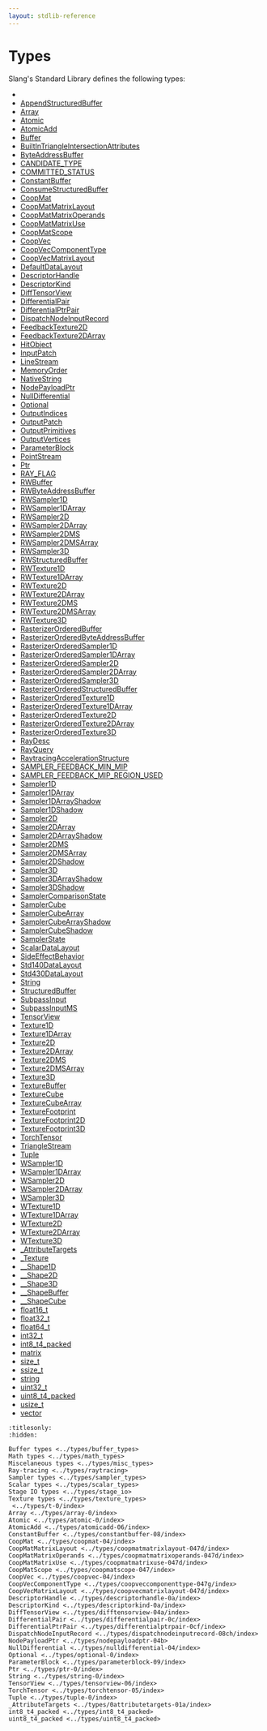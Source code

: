 ```yaml
---
layout: stdlib-reference
---
```

# Types

Slang's Standard Library defines the following types:

- [](../types/t-0/index.html)
- [AppendStructuredBuffer](../types/appendstructuredbuffer-06g/index.html)
- [Array](../types/array-0/index.html)
- [Atomic](../types/atomic-0/index.html)
- [AtomicAdd](../types/atomicadd-06/index.html)
- [Buffer](../types/buffer-0.html)
- [BuiltInTriangleIntersectionAttributes](../types/builtintriangleintersectionattributes-057fr/index.html)
- [ByteAddressBuffer](../types/byteaddressbuffer-04b/index.html)
- [CANDIDATE\_TYPE](../types/candidate_type-012345678abcd.html)
- [COMMITTED\_STATUS](../types/committed_status-012345678abcdef.html)
- [ConstantBuffer](../types/constantbuffer-08/index.html)
- [ConsumeStructuredBuffer](../types/consumestructuredbuffer-07h/index.html)
- [CoopMat](../types/coopmat-04/index.html)
- [CoopMatMatrixLayout](../types/coopmatmatrixlayout-047d/index.html)
- [CoopMatMatrixOperands](../types/coopmatmatrixoperands-047d/index.html)
- [CoopMatMatrixUse](../types/coopmatmatrixuse-047d/index.html)
- [CoopMatScope](../types/coopmatscope-047/index.html)
- [CoopVec](../types/coopvec-04/index.html)
- [CoopVecComponentType](../types/coopveccomponenttype-047g/index.html)
- [CoopVecMatrixLayout](../types/coopvecmatrixlayout-047d/index.html)
- [DefaultDataLayout](../types/defaultdatalayout-07b/index.html)
- [DescriptorHandle](../types/descriptorhandle-0a/index.html)
- [DescriptorKind](../types/descriptorkind-0a/index.html)
- [DiffTensorView](../types/difftensorview-04a/index.html)
- [DifferentialPair](../types/differentialpair-0c/index.html)
- [DifferentialPtrPair](../types/differentialptrpair-0cf/index.html)
- [DispatchNodeInputRecord](../types/dispatchnodeinputrecord-08ch/index.html)
- [FeedbackTexture2D](../types/feedbacktexture2d-08g.html)
- [FeedbackTexture2DArray](../types/feedbacktexture2darray-08gh.html)
- [HitObject](../types/hitobject-03/index.html)
- [InputPatch](../types/inputpatch-05/index.html)
- [LineStream](../types/linestream-04/index.html)
- [MemoryOrder](../types/memoryorder-06/index.html)
- [NativeString](../types/nativestring-06/index.html)
- [NodePayloadPtr](../types/nodepayloadptr-04b.html)
- [NullDifferential](../types/nulldifferential-04/index.html)
- [Optional](../types/optional-0/index.html)
- [OutputIndices](../types/outputindices-06/index.html)
- [OutputPatch](../types/outputpatch-06/index.html)
- [OutputPrimitives](../types/outputprimitives-06/index.html)
- [OutputVertices](../types/outputvertices-06/index.html)
- [ParameterBlock](../types/parameterblock-09/index.html)
- [PointStream](../types/pointstream-05/index.html)
- [Ptr](../types/ptr-0/index.html)
- [RAY\_FLAG](../types/ray_flag-0124567.html)
- [RWBuffer](../types/rwbuffer-012.html)
- [RWByteAddressBuffer](../types/rwbyteaddressbuffer-0126d/index.html)
- [RWSampler1D](../types/rwsampler1d-012a.html)
- [RWSampler1DArray](../types/rwsampler1darray-012ab.html)
- [RWSampler2D](../types/rwsampler2d-012a.html)
- [RWSampler2DArray](../types/rwsampler2darray-012ab.html)
- [RWSampler2DMS](../types/rwsampler2dms-012abc.html)
- [RWSampler2DMSArray](../types/rwsampler2dmsarray-012abcd.html)
- [RWSampler3D](../types/rwsampler3d-012a.html)
- [RWStructuredBuffer](../types/rwstructuredbuffer-012c/index.html)
- [RWTexture1D](../types/rwtexture1d-012a.html)
- [RWTexture1DArray](../types/rwtexture1darray-012ab.html)
- [RWTexture2D](../types/rwtexture2d-012a.html)
- [RWTexture2DArray](../types/rwtexture2darray-012ab.html)
- [RWTexture2DMS](../types/rwtexture2dms-012abc.html)
- [RWTexture2DMSArray](../types/rwtexture2dmsarray-012abcd.html)
- [RWTexture3D](../types/rwtexture3d-012a.html)
- [RasterizerOrderedBuffer](../types/rasterizerorderedbuffer-0ah.html)
- [RasterizerOrderedByteAddressBuffer](../types/rasterizerorderedbyteaddressbuffer-0ahls/index.html)
- [RasterizerOrderedSampler1D](../types/rasterizerorderedsampler1d-0ahp.html)
- [RasterizerOrderedSampler1DArray](../types/rasterizerorderedsampler1darray-0ahpq.html)
- [RasterizerOrderedSampler2D](../types/rasterizerorderedsampler2d-0ahp.html)
- [RasterizerOrderedSampler2DArray](../types/rasterizerorderedsampler2darray-0ahpq.html)
- [RasterizerOrderedSampler3D](../types/rasterizerorderedsampler3d-0ahp.html)
- [RasterizerOrderedStructuredBuffer](../types/rasterizerorderedstructuredbuffer-0ahr/index.html)
- [RasterizerOrderedTexture1D](../types/rasterizerorderedtexture1d-0ahp.html)
- [RasterizerOrderedTexture1DArray](../types/rasterizerorderedtexture1darray-0ahpq.html)
- [RasterizerOrderedTexture2D](../types/rasterizerorderedtexture2d-0ahp.html)
- [RasterizerOrderedTexture2DArray](../types/rasterizerorderedtexture2darray-0ahpq.html)
- [RasterizerOrderedTexture3D](../types/rasterizerorderedtexture3d-0ahp.html)
- [RayDesc](../types/raydesc-03/index.html)
- [RayQuery](../types/rayquery-03/index.html)
- [RaytracingAccelerationStructure](../types/raytracingaccelerationstructure-0am/index.html)
- [SAMPLER\_FEEDBACK\_MIN\_MIP](../types/sampler_feedback_min_mip-012345689abcdefhijlmn/index.html)
- [SAMPLER\_FEEDBACK\_MIP\_REGION\_USED](../types/sampler_feedback_mip_region_used-012345689abcdefhijlmnopqstuv/index.html)
- [Sampler1D](../types/sampler1d-08.html)
- [Sampler1DArray](../types/sampler1darray-089.html)
- [Sampler1DArrayShadow](../types/sampler1darrayshadow-089e.html)
- [Sampler1DShadow](../types/sampler1dshadow-089.html)
- [Sampler2D](../types/sampler2d-08.html)
- [Sampler2DArray](../types/sampler2darray-089.html)
- [Sampler2DArrayShadow](../types/sampler2darrayshadow-089e.html)
- [Sampler2DMS](../types/sampler2dms-089a.html)
- [Sampler2DMSArray](../types/sampler2dmsarray-089ab.html)
- [Sampler2DShadow](../types/sampler2dshadow-089.html)
- [Sampler3D](../types/sampler3d-08.html)
- [Sampler3DArrayShadow](../types/sampler3darrayshadow-089e.html)
- [Sampler3DShadow](../types/sampler3dshadow-089.html)
- [SamplerComparisonState](../types/samplercomparisonstate-07h/index.html)
- [SamplerCube](../types/samplercube-07.html)
- [SamplerCubeArray](../types/samplercubearray-07b.html)
- [SamplerCubeArrayShadow](../types/samplercubearrayshadow-07bg.html)
- [SamplerCubeShadow](../types/samplercubeshadow-07b.html)
- [SamplerState](../types/samplerstate-07/index.html)
- [ScalarDataLayout](../types/scalardatalayout-06a/index.html)
- [SideEffectBehavior](../types/sideeffectbehavior-04a/index.html)
- [Std140DataLayout](../types/std140datalayout-06a/index.html)
- [Std430DataLayout](../types/std430datalayout-06a/index.html)
- [String](../types/string-0/index.html)
- [StructuredBuffer](../types/structuredbuffer-0a/index.html)
- [SubpassInput](../types/subpassinput-07.html)
- [SubpassInputMS](../types/subpassinputms-07cd.html)
- [TensorView](../types/tensorview-06/index.html)
- [Texture1D](../types/texture1d-08.html)
- [Texture1DArray](../types/texture1darray-089.html)
- [Texture2D](../types/texture2d-08.html)
- [Texture2DArray](../types/texture2darray-089.html)
- [Texture2DMS](../types/texture2dms-089a.html)
- [Texture2DMSArray](../types/texture2dmsarray-089ab.html)
- [Texture3D](../types/texture3d-08.html)
- [TextureBuffer](../types/texturebuffer-07/index.html)
- [TextureCube](../types/texturecube-07.html)
- [TextureCubeArray](../types/texturecubearray-07b.html)
- [TextureFootprint](../types/texturefootprint-07/index.html)
- [TextureFootprint2D](../types/texturefootprint2d-07h.html)
- [TextureFootprint3D](../types/texturefootprint3d-07h.html)
- [TorchTensor](../types/torchtensor-05/index.html)
- [TriangleStream](../types/trianglestream-08/index.html)
- [Tuple](../types/tuple-0/index.html)
- [WSampler1D](../types/wsampler1d-019.html)
- [WSampler1DArray](../types/wsampler1darray-019a.html)
- [WSampler2D](../types/wsampler2d-019.html)
- [WSampler2DArray](../types/wsampler2darray-019a.html)
- [WSampler3D](../types/wsampler3d-019.html)
- [WTexture1D](../types/wtexture1d-019.html)
- [WTexture1DArray](../types/wtexture1darray-019a.html)
- [WTexture2D](../types/wtexture2d-019.html)
- [WTexture2DArray](../types/wtexture2darray-019a.html)
- [WTexture3D](../types/wtexture3d-019.html)
- [\_AttributeTargets](../types/0attributetargets-01a/index.html)
- [\_Texture](../types/0texture-01/index.html)
- [\_\_Shape1D](../types/0_shape1d-028/index.html)
- [\_\_Shape2D](../types/0_shape2d-028/index.html)
- [\_\_Shape3D](../types/0_shape3d-028/index.html)
- [\_\_ShapeBuffer](../types/0_shapebuffer-027/index.html)
- [\_\_ShapeCube](../types/0_shapecube-027/index.html)
- [float16\_t](../types/float16_t.html)
- [float32\_t](../types/float32_t.html)
- [float64\_t](../types/float64_t.html)
- [int32\_t](../types/int32_t.html)
- [int8\_t4\_packed](../types/int8_t4_packed.html)
- [matrix](../types/matrix/index.html)
- [size\_t](../types/size_t.html)
- [ssize\_t](../types/ssize_t.html)
- [string](../types/string.html)
- [uint32\_t](../types/uint32_t.html)
- [uint8\_t4\_packed](../types/uint8_t4_packed.html)
- [usize\_t](../types/usize_t.html)
- [vector](../types/vector/index.html)

```{toctree}
:titlesonly:
:hidden:

Buffer types <../types/buffer_types>
Math types <../types/math_types>
Miscelaneous types <../types/misc_types>
Ray-tracing <../types/raytracing>
Sampler types <../types/sampler_types>
Scalar types <../types/scalar_types>
Stage IO types <../types/stage_io>
Texture types <../types/texture_types>
 <../types/t-0/index>
Array <../types/array-0/index>
Atomic <../types/atomic-0/index>
AtomicAdd <../types/atomicadd-06/index>
ConstantBuffer <../types/constantbuffer-08/index>
CoopMat <../types/coopmat-04/index>
CoopMatMatrixLayout <../types/coopmatmatrixlayout-047d/index>
CoopMatMatrixOperands <../types/coopmatmatrixoperands-047d/index>
CoopMatMatrixUse <../types/coopmatmatrixuse-047d/index>
CoopMatScope <../types/coopmatscope-047/index>
CoopVec <../types/coopvec-04/index>
CoopVecComponentType <../types/coopveccomponenttype-047g/index>
CoopVecMatrixLayout <../types/coopvecmatrixlayout-047d/index>
DescriptorHandle <../types/descriptorhandle-0a/index>
DescriptorKind <../types/descriptorkind-0a/index>
DiffTensorView <../types/difftensorview-04a/index>
DifferentialPair <../types/differentialpair-0c/index>
DifferentialPtrPair <../types/differentialptrpair-0cf/index>
DispatchNodeInputRecord <../types/dispatchnodeinputrecord-08ch/index>
NodePayloadPtr <../types/nodepayloadptr-04b>
NullDifferential <../types/nulldifferential-04/index>
Optional <../types/optional-0/index>
ParameterBlock <../types/parameterblock-09/index>
Ptr <../types/ptr-0/index>
String <../types/string-0/index>
TensorView <../types/tensorview-06/index>
TorchTensor <../types/torchtensor-05/index>
Tuple <../types/tuple-0/index>
_AttributeTargets <../types/0attributetargets-01a/index>
int8_t4_packed <../types/int8_t4_packed>
uint8_t4_packed <../types/uint8_t4_packed>
```
